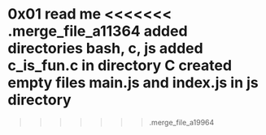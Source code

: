 0x01 read me
<<<<<<< .merge_file_a11364
added directories bash, c, js
added c_is_fun.c in directory C
created empty files main.js and index.js in js directory
=======
>>>>>>> .merge_file_a19964
